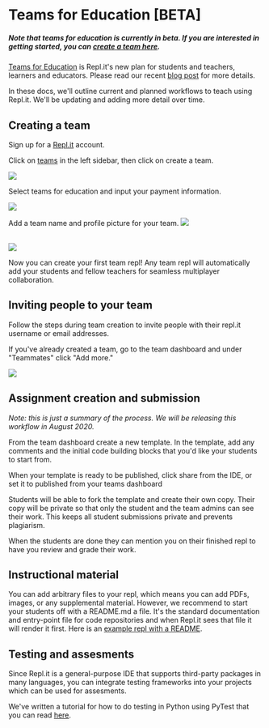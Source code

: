 # Teams for Education [BETA]

##### Note that teams for education is currently in beta. If you are interested in getting started, you can [create a team here](https://repl.it/teams).

[Teams for Education](https://blog.repl.it/teams-for-education) is Repl.it's new plan for students and teachers, learners and educators. Please read our recent [blog post](https://blog.repl.it/teams-for-education) for more details.

In these docs, we'll outline current and planned workflows to teach using Repl.it. We'll be updating and adding more detail over time.

## Creating a team

Sign up for a [Repl.it](https://repl.it/) account.

Click on [teams](https://repl.it/teams) in the left sidebar, then click on create a team.

<img src="/images/teamsForEducation/sidebar.png" />

Select teams for education and input your payment information.

<img src="/images/teamsForEducation/education-card.png" />


Add a team name and profile picture for your team.
<img src="/images/teamsForEducation/username.png" />

<br>
<img src="/images/teamsForEducation/image-invite.png" />


Now you can create your first team repl! Any team repl will automatically add your students and fellow teachers for seamless multiplayer collaboration.

## Inviting people to your team

Follow the steps during team creation to invite people with their repl.it username or email addresses.

If you've already created a team, go to the team dashboard and under "Teammates" click "Add more."

<img src="/images/teamsForEducation/addmore.png" />

## Assignment creation and submission

*Note: this is just a summary of the process. We will be releasing this workflow in August 2020.*

From the team dashboard create a new template. In the template, add any comments and the initial code building blocks that you'd like your students to start from.

When your template is ready to be published, click share from the IDE, or set it to published from your teams dashboard

Students will be able to fork the template and create their own copy. Their copy will be private so that only the student and the team admins can see their work. This keeps all student submissions private and prevents plagiarism.

When the students are done they can mention you on their finished repl to have you review and grade their work.

## Instructional material

You can add arbitrary files to your repl, which means you can add PDFs, images, or any supplemental material. However, we recommend to start your students off with a README.md a file. It's the standard documentation and entry-point file for code repositories and when Repl.it sees that file it will render it first. Here is an [example repl with a README](https://repl.it/@amasad/python-with-readme).

## Testing and assesments

Since Repl.it is a general-purpose IDE that supports third-party packages in many languages, you can integrate testing frameworks into your projects which can be used for assesments. 

We've written a tutorial for how to do testing in Python using PyTest that you can read [here](https://docs.repl.it/tutorials/09-test-driven-development).